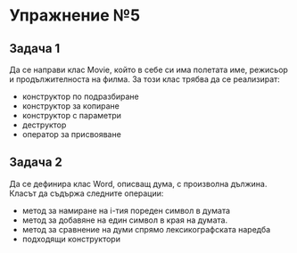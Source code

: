 # Упражнение №5

## Задача 1
Да се направи клас Мovie, който в себе си има полетата име, режисьор и продължителноста на филма. За този клас трябва да се реализират:
 * конструктор по подразбиране 
 * конструктор за копиране
 * конструктор с параметри
 * деструктор 
 * оператор за присвояване

## Задача 2
Да се дефинира клас Word, описващ дума, с произволна дължина. 
Класът да съдържа следните операции:
* метод за намиране на i-тия пореден символ в думата
* метод за добавяне на един символ в края на думата. 
* метод за сравнение на думи спрямо лексикографската наредба 
* подходящи конструктори

